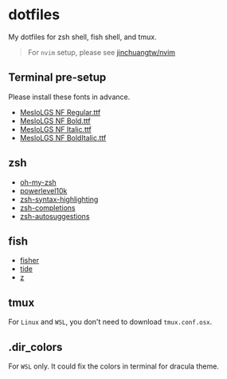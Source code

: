 # dotfiles
My dotfiles for zsh shell, fish shell, and tmux.
> For `nvim` setup, please see [jinchuangtw/nvim](https://github.com/jinchuangtw/nvim)

## Terminal pre-setup
Please install these fonts in advance.
* [MesloLGS NF Regular.ttf](https://github.com/romkatv/powerlevel10k-media/raw/master/MesloLGS%20NF%20Regular.ttf)
* [MesloLGS NF Bold.ttf](https://github.com/romkatv/powerlevel10k-media/raw/master/MesloLGS%20NF%20Bold.ttf)
* [MesloLGS NF Italic.ttf](https://github.com/romkatv/powerlevel10k-media/raw/master/MesloLGS%20NF%20Italic.ttf)
* [MesloLGS NF BoldItalic.ttf](https://github.com/romkatv/powerlevel10k-media/raw/master/MesloLGS%20NF%20Bold%20Italic.ttf)

## zsh
* [oh-my-zsh](https://ohmyz.sh)
* [powerlevel10k](https://github.com/romkatv/powerlevel10k)
* [zsh-syntax-highlighting](https://github.com/zsh-users/zsh-syntax-highlighting)
* [zsh-completions](https://github.com/zsh-users/zsh-completions)
* [zsh-autosuggestions](https://github.com/zsh-users/zsh-autosuggestions)

## fish
* [fisher](https://github.com/jorgebucaran/fisher)
* [tide](https://github.com/IlanCosman/tide)
* [z](https://github.com/jethrokuan/z)

## tmux
For `Linux` and `WSL`, you don't need to download `tmux.conf.osx`.

## .dir_colors
For `WSL` only. It could fix the colors in terminal for dracula theme.
